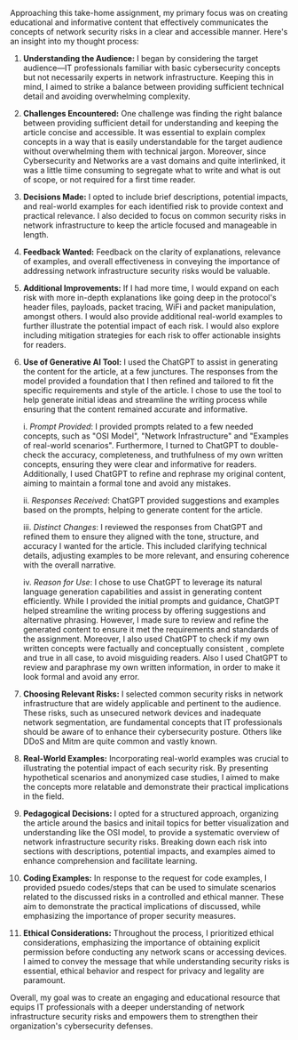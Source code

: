 Approaching this take-home assignment, my primary focus was on creating educational and informative content that effectively communicates the concepts of network security risks in a clear and accessible manner. Here's an insight into my thought process:

1. **Understanding the Audience:** I began by considering the target audience—IT professionals familiar with basic cybersecurity concepts but not necessarily experts in network infrastructure. Keeping this in mind, I aimed to strike a balance between providing sufficient technical detail and avoiding overwhelming complexity.
2. **Challenges Encountered:** One challenge was finding the right balance between providing sufficient detail for understanding and keeping the article concise and accessible. It was essential to explain complex concepts in a way that is easily understandable for the target audience without overwhelming them with technical jargon. Moreover, since Cybersecurity and Networks are a vast domains and quite interlinked, it was a little tiime consuming to segregate what to write and what is out of scope, or not required for a first time reader.
3. **Decisions Made:** I opted to include brief descriptions, potential impacts, and real-world examples for each identified risk to provide context and practical relevance. I also decided to focus on common security risks in network infrastructure to keep the article focused and manageable in length.
4. **Feedback Wanted:** Feedback on the clarity of explanations, relevance of examples, and overall effectiveness in conveying the importance of addressing network infrastructure security risks would be valuable.
5. **Additional Improvements:** If I had more time, I would expand on each risk with more in-depth explanations like going deep in the protocol's header files, payloads, packet tracing, WiFi and packet manipulation, amongst others. I would also provide additional real-world examples to further illustrate the potential impact of each risk. I would also explore including mitigation strategies for each risk to offer actionable insights for readers.
6. **Use of Generative AI Tool:** I used the ChatGPT to assist in generating the content for the article, at a few junctures. The responses from the model provided a foundation that I then refined and tailored to fit the specific requirements and style of the article. I chose to use the tool to help generate initial ideas and streamline the writing process while ensuring that the content remained accurate and informative.    

    i. *Prompt Provided*: I provided prompts related to a few needed concepts, such as "OSI Model", "Network Infrastructure" and "Examples of real-world scenarios". Furthermore, I turned to ChatGPT to double-check the accuracy, completeness, and truthfulness of my own written concepts, ensuring they were clear and informative for readers. Additionally, I used ChatGPT to refine and rephrase my original content, aiming to maintain a formal tone and avoid any mistakes.
    
    ii. *Responses Received*: ChatGPT provided suggestions and examples based on the prompts, helping to generate content for the article.
    
    iii. *Distinct Changes*: I reviewed the responses from ChatGPT and refined them to ensure they aligned with the tone, structure, and accuracy I wanted for the article. This included clarifying technical details, adjusting examples to be more relevant, and ensuring coherence with the overall narrative.
    
    iv. *Reason for Use*: I chose to use ChatGPT to leverage its natural language generation capabilities and assist in generating content efficiently. While I provided the initial prompts and guidance, ChatGPT helped streamline the writing process by offering suggestions and alternative phrasing. However, I made sure to review and refine the generated content to ensure it met the requirements and standards of the assignment. Moreover, I also used ChatGPT to check if my own written concepts were factually and conceptually consistent , complete and true in all case, to avoid misguiding readers. Also I used ChatGPT to review and paraphrase my own written information, in order to make it look formal and avoid any error.

7. **Choosing Relevant Risks:** I selected common security risks in network infrastructure that are widely applicable and pertinent to the audience. These risks, such as unsecured network devices and inadequate network segmentation, are fundamental concepts that IT professionals should be aware of to enhance their cybersecurity posture. Others like DDoS and Mitm are quite common and vastly known.

8. **Real-World Examples:** Incorporating real-world examples was crucial to illustrating the potential impact of each security risk. By presenting hypothetical scenarios and anonymized case studies, I aimed to make the concepts more relatable and demonstrate their practical implications in the field.

9. **Pedagogical Decisions:** I opted for a structured approach, organizing the article around the basics and initail topics for better visualization and understanding like the OSI model, to provide a systematic overview of network infrastructure security risks. Breaking down each risk into sections with descriptions, potential impacts, and examples aimed to enhance comprehension and facilitate learning.

10. **Coding Examples:** In response to the request for code examples, I provided psuedo codes/steps that can be used to simulate scenarios related to the discussed risks in a controlled and ethical manner. These aim to demonstrate the practical implications of discussed, while emphasizing the importance of proper security measures.

11. **Ethical Considerations:** Throughout the process, I prioritized ethical considerations, emphasizing the importance of obtaining explicit permission before conducting any network scans or accessing devices. I aimed to convey the message that while understanding security risks is essential, ethical behavior and respect for privacy and legality are paramount.

Overall, my goal was to create an engaging and educational resource that equips IT professionals with a deeper understanding of network infrastructure security risks and empowers them to strengthen their organization's cybersecurity defenses.
